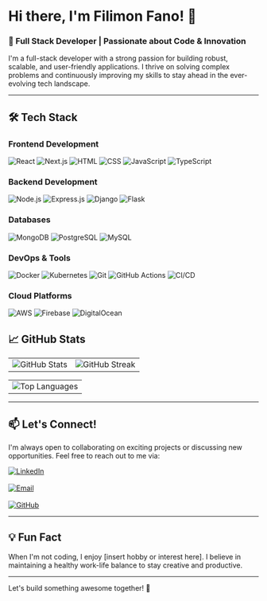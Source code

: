 # Hi there, I'm Filimon Fano! 👋

### 🚀 Full Stack Developer | Passionate about Code & Innovation

I'm a full-stack developer with a strong passion for building robust, scalable, and user-friendly applications. I thrive on solving complex problems and continuously improving my skills to stay ahead in the ever-evolving tech landscape.

---

## 🛠 Tech Stack

### **Frontend Development**
![React](https://img.shields.io/badge/React-61DAFB?style=for-the-badge&logo=react&logoColor=black)
![Next.js](https://img.shields.io/badge/Next.js-000000?style=for-the-badge&logo=next.js&logoColor=white)
![HTML](https://img.shields.io/badge/HTML-E34F26?style=for-the-badge&logo=html5&logoColor=white)
![CSS](https://img.shields.io/badge/CSS-1572B6?style=for-the-badge&logo=css3&logoColor=white)
![JavaScript](https://img.shields.io/badge/JavaScript-F7DF1E?style=for-the-badge&logo=javascript&logoColor=black)
![TypeScript](https://img.shields.io/badge/TypeScript-3178C6?style=for-the-badge&logo=typescript&logoColor=white)

### **Backend Development**
![Node.js](https://img.shields.io/badge/Node.js-339933?style=for-the-badge&logo=node.js&logoColor=white)
![Express.js](https://img.shields.io/badge/Express.js-000000?style=for-the-badge&logo=express&logoColor=white)
![Django](https://img.shields.io/badge/Django-092E20?style=for-the-badge&logo=django&logoColor=white)
![Flask](https://img.shields.io/badge/Flask-000000?style=for-the-badge&logo=flask&logoColor=white)

### **Databases**
![MongoDB](https://img.shields.io/badge/MongoDB-47A248?style=for-the-badge&logo=mongodb&logoColor=white)
![PostgreSQL](https://img.shields.io/badge/PostgreSQL-336791?style=for-the-badge&logo=postgresql&logoColor=white)
![MySQL](https://img.shields.io/badge/MySQL-4479A1?style=for-the-badge&logo=mysql&logoColor=white)

### **DevOps & Tools**
![Docker](https://img.shields.io/badge/Docker-2496ED?style=for-the-badge&logo=docker&logoColor=white)
![Kubernetes](https://img.shields.io/badge/Kubernetes-326CE5?style=for-the-badge&logo=kubernetes&logoColor=white)
![Git](https://img.shields.io/badge/Git-F05032?style=for-the-badge&logo=git&logoColor=white)
![GitHub Actions](https://img.shields.io/badge/GitHub_Actions-2088FF?style=for-the-badge&logo=github-actions&logoColor=white)
![CI/CD](https://img.shields.io/badge/CI/CD-FF4081?style=for-the-badge&logo=circleci&logoColor=white)

### **Cloud Platforms**
![AWS](https://img.shields.io/badge/AWS-232F3E?style=for-the-badge&logo=amazon-aws&logoColor=white)
![Firebase](https://img.shields.io/badge/Firebase-FFCA28?style=for-the-badge&logo=firebase&logoColor=black)
![DigitalOcean](https://img.shields.io/badge/DigitalOcean-0080FF?style=for-the-badge&logo=digitalocean&logoColor=white)



## 📈 GitHub Stats

<table>
  <tr>
    <td>
      <img src="https://github-readme-stats.vercel.app/api?username=filimonfano&show_icons=true&theme=radical" alt="GitHub Stats" />
    </td>
    <td>
      <img src="https://github-readme-streak-stats.herokuapp.com/?user=filimonfano&theme=radical" alt="GitHub Streak" />
    </td>
  </tr>
</table>

<table>
  <tr>
    <td>
      <img src="https://github-readme-stats.vercel.app/api/top-langs/?username=filimonfano&layout=compact&theme=radical" alt="Top Languages" />
    </td>
  </tr>
</table>

---

## 📫 Let's Connect!

I'm always open to collaborating on exciting projects or discussing new opportunities. Feel free to reach out to me via:

[![LinkedIn](https://img.shields.io/badge/LinkedIn-0077B5?style=for-the-badge&logo=linkedin&logoColor=white)](https://www.linkedin.com/in/filimon-fano-154613173/)  
<br>
[![Email](https://img.shields.io/badge/Email-D14836?style=for-the-badge&logo=gmail&logoColor=white)](mailto:fillimon.fanno@gmail.com)  
<br>
[![GitHub](https://img.shields.io/badge/GitHub-181717?style=for-the-badge&logo=github&logoColor=white)](https://github.com/filimonfano)

---

## 💡 Fun Fact

When I'm not coding, I enjoy [insert hobby or interest here]. I believe in maintaining a healthy work-life balance to stay creative and productive.

---

Let's build something awesome together! 🚀
